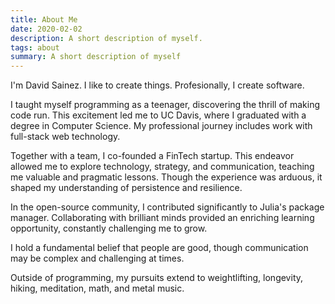 ```yaml
---
title: About Me
date: 2020-02-02
description: A short description of myself.
tags: about
summary: A short description of myself
---
```


I'm David Sainez. I like to create things. Profesionally, I create software.

I taught myself programming as a teenager, discovering the thrill of making code
run. This excitement led me to UC Davis, where I graduated with a degree in
Computer Science. My professional journey includes work with full-stack web
technology.

Together with a team, I co-founded a FinTech startup. This endeavor allowed me
to explore technology, strategy, and communication, teaching me valuable and
pragmatic lessons. Though the experience was arduous, it shaped my understanding
of persistence and resilience.

In the open-source community, I contributed significantly to Julia's package
manager. Collaborating with brilliant minds provided an enriching learning
opportunity, constantly challenging me to grow.

I hold a fundamental belief that people are good, though communication may be
complex and challenging at times.

Outside of programming, my pursuits extend to weightlifting, longevity, hiking,
meditation, math, and metal music.
